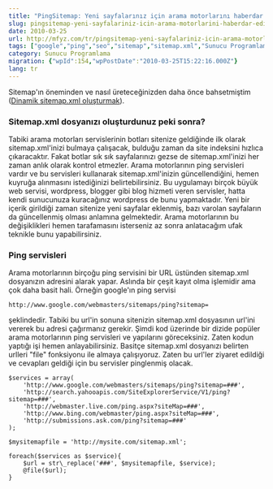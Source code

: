 ```yaml
---
title: "PingSitemap: Yeni sayfalarınız için arama motorlarını haberdar edin"
slug: pingsitemap-yeni-sayfalariniz-icin-arama-motorlarini-haberdar-edin
date: 2010-03-25
url: http://mfyz.com/tr/pingsitemap-yeni-sayfalariniz-icin-arama-motorlarini-haberdar-edin/
tags: ["google","ping","seo","sitemap","sitemap.xml","Sunucu Programlama"]
category: Sunucu Programlama
migration: {"wpId":154,"wpPostDate":"2010-03-25T15:22:16.000Z"}
lang: tr
---
```


Sitemap'ın öneminden ve nasıl üreteceğinizden daha önce bahsetmiştim ([Dinamik sitemap.xml oluşturmak](https://tr.mfyz.com/dinamik-sitemapxml-olusturmak)).

### Sitemap.xml dosyanızı oluşturdunuz peki sonra?

Tabiki arama motorları servislerinin botları sitenize geldiğinde ilk olarak sitemap.xml'inizi bulmaya çalışacak, bulduğu zaman da site indeksini hızlıca çıkaracaktır. Fakat botlar sık sık sayfalarınızı gezse de sitemap.xml'inizi her zaman anlık olarak kontrol etmezler. Arama motorlarının ping servisleri vardır ve bu servisleri kullanarak sitemap.xml'inizin güncellendiğini, hemen kuyruğa alınmasını istediğinizi belirtebilirsiniz. Bu uygulamayı birçok büyük web servisi, wordpress, blogger gibi blog hizmeti veren servisler, hatta kendi sunucunuza kuracağınız wordpress de bunu yapmaktadır. Yeni bir içerik girildiği zaman sitenize yeni sayfalar eklenmiş, bazı varolan sayfaların da güncellenmiş olması anlamına gelmektedir. Arama motorlarının bu değişiklikleri hemen tarafamasını isterseniz az sonra anlatacağım ufak teknikle bunu yapabilirsiniz.

### Ping servisleri

Arama motorlarının birçoğu ping servisini bir URL üstünden sitemap.xml dosyanızın adresini alarak yapar. Aslında bir çeşit kayıt olma işlemidir ama çok daha basit hali. Örneğin google'ın ping servisi
```
http://www.google.com/webmasters/sitemaps/ping?sitemap=
```
şeklindedir. Tabiki bu url'in sonuna sitenizin sitemap.xml dosyasının url'ini vererek bu adresi çağırmanız gerekir. Şimdi kod üzerinde bir dizide popüler arama motorlarının ping servisleri ve yapılarını göreceksiniz. Zaten kodun yaptığı işi hemen anlayabilirsiniz. Basitçe sitemap.xml dosyanızı belirten urlleri "file" fonksiyonu ile almaya çalışıyoruz. Zaten bu url'ler ziyaret edildiği ve cevapları geldiği için bu servisler pinglenmiş olacak.
```
$services = array(
	'http://www.google.com/webmasters/sitemaps/ping?sitemap=###',
	'http://search.yahooapis.com/SiteExplorerService/V1/ping?sitemap=###',
	'http://webmaster.live.com/ping.aspx?siteMap=###',
	'http://www.bing.com/webmaster/ping.aspx?siteMap=###',
	'http://submissions.ask.com/ping?sitemap=###'
);

$mysitemapfile = 'http://mysite.com/sitemap.xml';

foreach($services as $service){
	$url = str\_replace('###', $mysitemapfile, $service);
	@file($url);
}

```